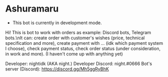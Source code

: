 # Ashuramaru
- This bot is currently in development mode.

Hi! This is bot to work with orders as example: Discord bots, Telegram bots.\nIt can: create order with customer's wishes (price, technical specification and more), create payment with ... (idk which payment system I choose), check payment status, check order status (under consideration, in work and more). (I haven't come up with anything yet)


Developer: nightidk (AKA night.)
Developer Discord: night.#0666
Bot's server (Discord): https://discord.gg/Mh5ggRyBhK

